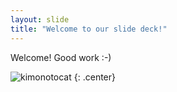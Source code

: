 ```yaml
---
layout: slide
title: "Welcome to our slide deck!"
---
```


Welcome!  Good work :-)

![kimonotocat](https://octodex.github.com/images/kimonotocat.png)
{: .center}
